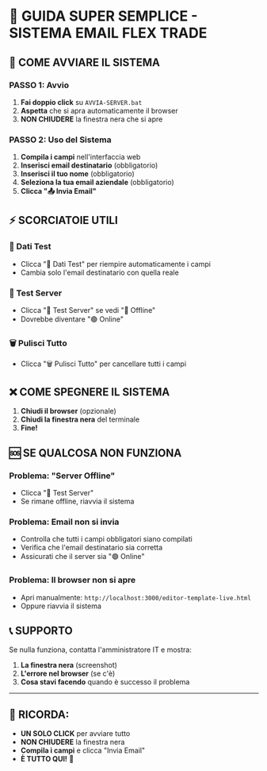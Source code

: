 # 📧 GUIDA SUPER SEMPLICE - SISTEMA EMAIL FLEX TRADE

## 🚀 COME AVVIARE IL SISTEMA

### PASSO 1: Avvio
1. **Fai doppio click** su `AVVIA-SERVER.bat`
2. **Aspetta** che si apra automaticamente il browser
3. **NON CHIUDERE** la finestra nera che si apre

### PASSO 2: Uso del Sistema
1. **Compila i campi** nell'interfaccia web
2. **Inserisci email destinatario** (obbligatorio)
3. **Inserisci il tuo nome** (obbligatorio)
4. **Seleziona la tua email aziendale** (obbligatorio)
5. **Clicca "📤 Invia Email"**

## ⚡ SCORCIATOIE UTILI

### 📝 Dati Test
- Clicca "📝 Dati Test" per riempire automaticamente i campi
- Cambia solo l'email destinatario con quella reale

### 🔧 Test Server
- Clicca "🔧 Test Server" se vedi "🔴 Offline"
- Dovrebbe diventare "🟢 Online"

### 🗑️ Pulisci Tutto
- Clicca "🗑️ Pulisci Tutto" per cancellare tutti i campi

## ❌ COME SPEGNERE IL SISTEMA

1. **Chiudi il browser** (opzionale)
2. **Chiudi la finestra nera** del terminale
3. **Fine!**

## 🆘 SE QUALCOSA NON FUNZIONA

### Problema: "Server Offline"
- Clicca "🔧 Test Server"
- Se rimane offline, riavvia il sistema

### Problema: Email non si invia
- Controlla che tutti i campi obbligatori siano compilati
- Verifica che l'email destinatario sia corretta
- Assicurati che il server sia "🟢 Online"

### Problema: Il browser non si apre
- Apri manualmente: `http://localhost:3000/editor-template-live.html`
- Oppure riavvia il sistema

## 📞 SUPPORTO

Se nulla funziona, contatta l'amministratore IT e mostra:
1. **La finestra nera** (screenshot)
2. **L'errore nel browser** (se c'è)
3. **Cosa stavi facendo** quando è successo il problema

---

## 🎯 RICORDA:
- **UN SOLO CLICK** per avviare tutto
- **NON CHIUDERE** la finestra nera
- **Compila i campi** e clicca "Invia Email"
- **È TUTTO QUI!** 🎉
